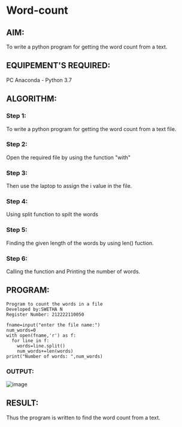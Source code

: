 # Word-count
## AIM:
To write a python program for getting the word count from a text.
## EQUIPEMENT'S REQUIRED: 
PC
Anaconda - Python 3.7
## ALGORITHM: 

### Step 1:
To write a python program for getting the word count from a text file.

### Step 2:
Open the required file by using the function "with"

### Step 3:
Then use the laptop to assign the i value in the file.

### Step 4:
Using split function to spilt the words

### Step 5:
Finding the given length of the words by using len() fuction.

### Step 6:
Calling the function and Printing the number of words.


## PROGRAM:
```
Program to count the words in a file
Developed by:SWETHA N
Register Number: 212222110050

fname=input("enter the file name:")
num_words=0
with open(fname,'r') as f:
  for line in f:
    words=line.split()
    num_words+=len(words)
print("Number of words: ",num_words)
```

### OUTPUT:
![image](https://github.com/Swetha733N/Word-count/assets/122199934/86599e5a-5251-4796-bd74-85e834f0f674)



## RESULT:
Thus the program is written to find the word count from a text.
